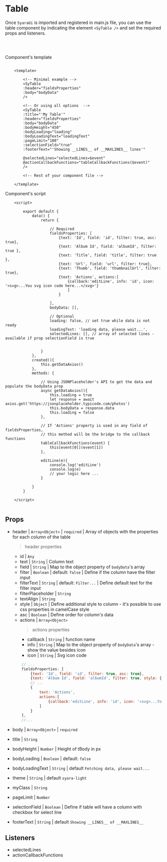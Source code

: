# Table

Once `SyaraUi` is imported and registered in main.js file, you can use the table component by indicating the element `<SyTable />` and set the required props and listeners.

<!-- <div style="text-align:center; margin: 30px auto;"><img src="/SyTable.PNG" /></div> -->
<div style="text-align:center; margin: 30px auto;"><img :src="$withBase('/SyTable.PNG')" /></div>

Component's template
``` vue

    <template>

        <!-- Minimal example -->
        <SyTable 
        :header="fieldsProperties" 
        :body="bodyData" 
        />

        <!-- Or using all options  -->
        <SyTable 
        :title="'My Table'"
        :header="fieldsProperties" 
        :body="bodyData" 
        :bodyHeight="450"
        :bodyLoading="loading"
        :bodyLoadingText="loadingText"
        :pageLimit="100" 
        :selectionField="true"
        :footerText="'Showing __LINES__ of __MAXLINES__ lines'"

        @selectedLines="selectedLines=$event"
        @actionCallbackFunctions="tableCallbackFunctions($event)"
        />

        <!-- Rest of your component file -->

    </template>
```
Component's script
``` vue
    <script>

        export default {
            data() {
                return {

                    // Required
                    fieldsProperties: [
                        {text: 'Id', field: 'id', filter: true, asc: true},
                        {text: 'Album Id', field: 'albumId', filter: true },
                        {text: 'Title', field: 'title', filter: true },
                        {text: 'Url', field: 'url', filter: true},
                        {text: 'Thumb', field: 'thumbnailUrl', filter: true},
                        {text: 'Actions', actions:[
                            {callback:'editLine', info: 'id', icon: '<svg>...You svg icon code here...</svg>'}
                            ]    
                        }

                    ],
                    bodyData: [],

                    // Optional
                    loading: false, // set true while data is not ready
                    loadingText: 'loading data, please wait...', 
                    selectedLines: [], // array of selected lines - available if prop selectionField is true
           

                }
            },
            created(){
                this.getDataAxios()
            },
            methods: {

                // Using JSONPlaceholder's API to get the data and populate the bodyData prop
                async getDataAxios(){
                    this.loading = true
                    let response = await axios.get('https://jsonplaceholder.typicode.com/photos')
                    this.bodyData = response.data
                    this.loading = false
                },

                // If 'Actions' property is used in any field of fieldsProperties,
                // this method will be the bridge to the callback functions
                tableCallbackFunctions(event) {
                    this[event[0]](event[1])
                },

                editLine(e){
                    console.log('editLine')
                    console.log(e)
                    // your logic here ...
                }
            
            }
        }

    </script>
   
```

## Props

* header |  `Array<Object>` | `required` | Array of objects with the properties for each column of the table
    > header properties
    * id | `Any` 
    * text | `String` | Column text 
    * field | `String` | Map to the object property of `bodyData`'s array
    * filter | `Boolean` | default: `false` | Define if the column have the filter input 
    * filterText | `String` | default: `Filter...` | Define default text for the filter input
    * filterPlaceholder | `String`
    * textAlign | `String`
    * style | `Object` | Define additional style to column - it's possible to use css properties in camelCase style
    * asc | `Boolean` | Define order for column's data
    * actions | `Array<Object>`
        > actions properties
        * callback | `String` | function name
        * info | `String` | Map to the object property of `bodyData`'s array - show the value besides icon
        * icon | `String` | Svg icon code

    ``` js
        // ...
        fieldsProperties: [
            {text: 'Id', field: 'id', filter: true, asc: true},
            {text: 'Album Id', field: 'albumId', filter: true, style: {width: '50px'} },
            // ...
            {
                text: 'Actions', 
                actions:[
                    {callback:'editLine', info: 'id', icon: '<svg>...You svg icon code here...</svg>'}
                ]    
            }
        ],
        //...
    ```

* body | `Array<Object>` | `required`

* title | `String`
* bodyHeight | `Number` | Height of tBody in px
* bodyLoading | `Boolean` | default: `false`
* bodyLoadingText | `String` | default `Fetching data, please wait...`
* theme | `String` | default `syara-light`
* myClass | `String` 
* pageLimit | `Number`
* selectionField | `Boolean` | Define if table will have a column with checkbox for select line
* footerText | `String` | default `Showing __LINES__ of __MAXLINES__`


## Listeners

* selectedLines
* actionCallbackFunctions